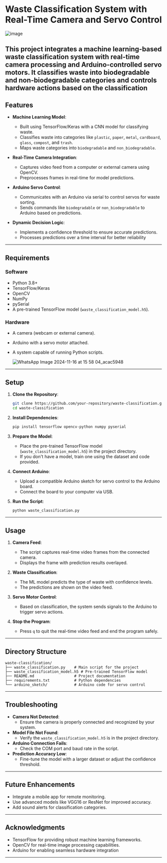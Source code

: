  
# **Waste Classification System with Real-Time Camera and Servo Control**

![image](https://github.com/user-attachments/assets/a44ae485-0960-466c-aea1-8f1439cd3812)



This project integrates a machine learning-based waste classification system with real-time camera processing and Arduino-controlled servo motors. It classifies waste into **biodegradable** and **non-biodegradable** categories and controls hardware actions based on the classification
---

## **Features**
- **Machine Learning Model**:
  - Built using TensorFlow/Keras with a CNN model for classifying waste.
  - Classifies waste into categories like `plastic`, `paper`, `metal`, `cardboard`, `glass`, `compost`, and `trash`.
  - Maps waste categories into `biodegradable` and `non_biodegradable`.

- **Real-Time Camera Integration**:
  - Captures video feed from a computer or external camera using OpenCV.
  - Preprocesses frames in real-time for model predictions.

- **Arduino Servo Control**:
  - Communicates with an Arduino via serial to control servos for waste sorting.
  - Sends commands like `biodegradable` or `non_biodegradable` to Arduino based on predictions.

- **Dynamic Decision Logic**:
  - Implements a confidence threshold to ensure accurate predictions.
  - Processes predictions over a time interval for better reliability

---

## **Requirements**
### **Software**
- Python 3.8+
- TensorFlow/Keras
- OpenCV
- NumPy
- pySerial
- A pre-trained TensorFlow model (`waste_classification_model.h5`).

### **Hardware**
- A camera (webcam or external camera).
- Arduino with a servo motor attached.
- A system capable of running Python scripts.

  ![WhatsApp Image 2024-11-16 at 15 58 04_acac5948](https://github.com/user-attachments/assets/7aa58d11-3014-41a0-9372-49a558028556)

---

## **Setup**
1. **Clone the Repository**:
   ```bash
   git clone https://github.com/your-repository/waste-classification.git
   cd waste-classification
   ```

2. **Install Dependencies**:
   ```bash
   pip install tensorflow opencv-python numpy pyserial
   ```

3. **Prepare the Model**:
   - Place the pre-trained TensorFlow model (`waste_classification_model.h5`) in the project directory.
   - If you don't have a model, train one using the dataset and code provided.

4. **Connect Arduino**:
   - Upload a compatible Arduino sketch for servo control to the Arduino board.
   - Connect the board to your computer via USB.

5. **Run the Script**:
   ```bash
   python waste_classification.py
   ```

---

## **Usage**
1. **Camera Feed**:
   - The script captures real-time video frames from the connected camera.
   - Displays the frame with prediction results overlayed.

2. **Waste Classification**:
   - The ML model predicts the type of waste with confidence levels.
   - The predictions are shown on the video feed.

3. **Servo Motor Control**:
   - Based on classification, the system sends signals to the Arduino to trigger servo actions.

4. **Stop the Program**:
   - Press `q` to quit the real-time video feed and end the program safely.

---

## **Directory Structure**
```
waste-classification/
├── waste_classification.py    # Main script for the project
├── waste_classification_model.h5 # Pre-trained TensorFlow model
├── README.md                  # Project documentation
├── requirements.txt           # Python dependencies
└── arduino_sketch/            # Arduino code for servo control
```

---

## **Troubleshooting**
- **Camera Not Detected**:
  - Ensure the camera is properly connected and recognized by your system.
- **Model File Not Found**:
  - Verify the `waste_classification_model.h5` is in the project directory.
- **Arduino Connection Fails**:
  - Check the COM port and baud rate in the script.
- **Prediction Accuracy Low**:
  - Fine-tune the model with a larger dataset or adjust the confidence threshold.

---

## **Future Enhancements**
- Integrate a mobile app for remote monitoring.
- Use advanced models like VGG16 or ResNet for improved accuracy.
- Add sound alerts for classification categories.

---

## **Acknowledgments**
- TensorFlow for providing robust machine learning frameworks.
- OpenCV for real-time image processing capabilities.
- Arduino for enabling seamless hardware integration

---
